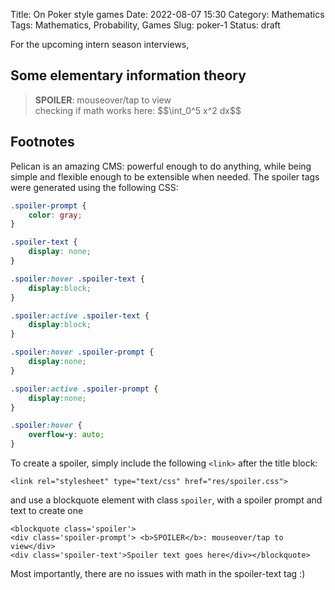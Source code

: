 Title: On Poker style games
Date: 2022-08-07 15:30
Category: Mathematics
Tags: Mathematics, Probability, Games
Slug: poker-1
Status: draft

<link rel="stylesheet" type="text/css" href="res/spoiler.css">

For the upcoming intern season interviews,

## Some elementary information theory

<blockquote class='spoiler'>
<div class='spoiler-prompt'> <b>SPOILER</b>: mouseover/tap to view</div>
<div class='spoiler-text'> checking if math works here: $$\int_0^5 x^2 dx$$</div></blockquote>

## Footnotes

Pelican is an amazing CMS: powerful enough to do anything, while being simple and flexible enough to be extensible when needed. The spoiler tags were generated using the following CSS:

```css
.spoiler-prompt {
    color: gray;
}

.spoiler-text {
    display: none;
}

.spoiler:hover .spoiler-text {
    display:block;
}

.spoiler:active .spoiler-text {
    display:block;
}

.spoiler:hover .spoiler-prompt {
    display:none;
}

.spoiler:active .spoiler-prompt {
    display:none;
}

.spoiler:hover {
    overflow-y: auto;
}
```

To create a spoiler, simply include the following `<link>` after the title block:
```
<link rel="stylesheet" type="text/css" href="res/spoiler.css">
```

and use a blockquote element with class `spoiler`, with a spoiler prompt and text to create one
```
<blockquote class='spoiler'>
<div class='spoiler-prompt'> <b>SPOILER</b>: mouseover/tap to view</div>
<div class='spoiler-text'>Spoiler text goes here</div></blockquote>
```

Most importantly, there are no issues with math in the spoiler-text tag :)
